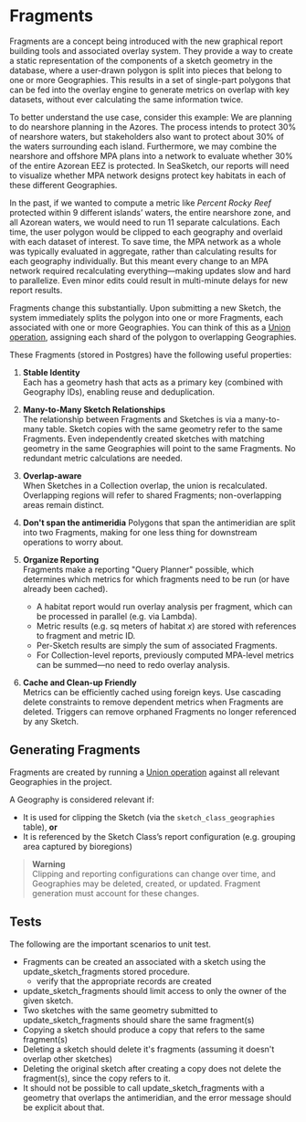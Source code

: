 # Fragments

Fragments are a concept being introduced with the new graphical report building tools and associated overlay system. They provide a way to create a static representation of the components of a sketch geometry in the database, where a user-drawn polygon is split into pieces that belong to one or more Geographies. This results in a set of single-part polygons that can be fed into the overlay engine to generate metrics on overlap with key datasets, without ever calculating the same information twice.

To better understand the use case, consider this example: We are planning to do nearshore planning in the Azores. The process intends to protect 30% of nearshore waters, but stakeholders also want to protect about 30% of the waters surrounding each island. Furthermore, we may combine the nearshore and offshore MPA plans into a network to evaluate whether 30% of the entire Azorean EEZ is protected. In SeaSketch, our reports will need to visualize whether MPA network designs protect key habitats in each of these different Geographies.

In the past, if we wanted to compute a metric like _Percent Rocky Reef_ protected within 9 different islands’ waters, the entire nearshore zone, and all Azorean waters, we would need to run 11 separate calculations. Each time, the user polygon would be clipped to each geography and overlaid with each dataset of interest. To save time, the MPA network as a whole was typically evaluated in aggregate, rather than calculating results for each geography individually. But this meant every change to an MPA network required recalculating everything—making updates slow and hard to parallelize. Even minor edits could result in multi-minute delays for new report results.

Fragments change this substantially. Upon submitting a new Sketch, the system immediately splits the polygon into one or more Fragments, each associated with one or more Geographies. You can think of this as a [Union operation](https://pro.arcgis.com/en/pro-app/latest/tool-reference/analysis/how-union-analysis-works.htm), assigning each shard of the polygon to overlapping Geographies.

These Fragments (stored in Postgres) have the following useful properties:

1. **Stable Identity**  
   Each has a geometry hash that acts as a primary key (combined with Geography IDs), enabling reuse and deduplication.

2. **Many-to-Many Sketch Relationships**  
   The relationship between Fragments and Sketches is via a many-to-many table. Sketch copies with the same geometry refer to the same Fragments. Even independently created sketches with matching geometry in the same Geographies will point to the same Fragments. No redundant metric calculations are needed.

3. **Overlap-aware**  
   When Sketches in a Collection overlap, the union is recalculated. Overlapping
   regions will refer to shared Fragments; non-overlapping areas remain
   distinct.

4. **Don't span the antimeridia**
   Polygons that span the antimeridian are split into two Fragments, making for
   one less thing for downstream operations to worry about.

5. **Organize Reporting**  
   Fragments make a reporting "Query Planner" possible, which determines which
   metrics for which fragments need to be run (or have already been cached).

   - A habitat report would run overlay analysis per fragment, which can be processed in parallel (e.g. via Lambda).
   - Metric results (e.g. sq meters of habitat _x_) are stored with references to fragment and metric ID.
   - Per-Sketch results are simply the sum of associated Fragments.
   - For Collection-level reports, previously computed MPA-level metrics can be summed—no need to redo overlay analysis.

6. **Cache and Clean-up Friendly**  
   Metrics can be efficiently cached using foreign keys. Use cascading delete constraints to remove dependent metrics when Fragments are deleted. Triggers can remove orphaned Fragments no longer referenced by any Sketch.

## Generating Fragments

Fragments are created by running a [Union operation](https://pro.arcgis.com/en/pro-app/latest/tool-reference/analysis/how-union-analysis-works.htm) against all relevant Geographies in the project.

A Geography is considered relevant if:

- It is used for clipping the Sketch (via the `sketch_class_geographies` table), **or**
- It is referenced by the Sketch Class’s report configuration (e.g. grouping area captured by bioregions)

> **Warning**  
> Clipping and reporting configurations can change over time, and Geographies may be deleted, created, or updated. Fragment generation must account for these changes.

## Tests

The following are the important scenarios to unit test.

- Fragments can be created an associated with a sketch using the
  update_sketch_fragments stored procedure.
  - verify that the appropriate records are created
- update_sketch_fragments should limit access to only the owner of the given sketch.
- Two sketches with the same geometry submitted to update_sketch_fragments
  should share the same fragment(s)
- Copying a sketch should produce a copy that refers to the same fragment(s)
- Deleting a sketch should delete it's fragments (assuming it doesn't overlap
  other sketches)
- Deleting the original sketch after creating a copy does not delete the
  fragment(s), since the copy refers to it.
- It should not be possible to call update_sketch_fragments with a geometry that
  overlaps the antimeridian, and the error message should be explicit about that.
